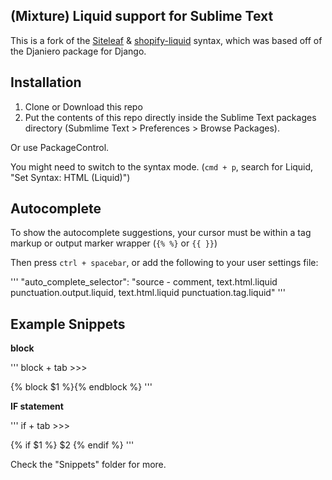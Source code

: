 ## (Mixture) Liquid support for Sublime Text

This is a fork of the [Siteleaf](https://github.com/siteleaf/liquid-syntax-mode) & [shopify-liquid](https://bitbucket.org/granteagon/shopify-liquid) syntax, which was based off of the Djaniero package for Django.

## Installation

1. Clone or Download this repo
2. Put the contents of this repo directly inside the Sublime Text packages directory (Submlime Text > Preferences > Browse Packages).

Or use PackageControl.

You might need to switch to the syntax mode. (`cmd + p`, search for Liquid, "Set Syntax: HTML (Liquid)")

## Autocomplete

To show the autocomplete suggestions, your cursor must be within a tag markup or output marker wrapper (`{% %}` or `{{ }}`) 

Then press `ctrl + spacebar`, or add the following to your user settings file:

'''
"auto_complete_selector": "source - comment, text.html.liquid punctuation.output.liquid, text.html.liquid punctuation.tag.liquid"
'''

## Example Snippets

**block**

'''
block + tab >>>

{% block $1 %}{% endblock %}
'''


**IF statement**

'''
if + tab >>>

{% if $1 %}
  $2
{% endif %}
'''

Check the "Snippets" folder for more.